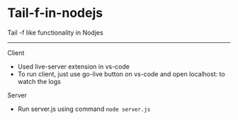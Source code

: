 # Tail-f-in-nodejs
Tail -f like functionality in Nodjes

---
Client 
- Used live-server extension in vs-code 
- To run client, just use go-live button on vs-code and open localhost:<port> to watch the logs


Server 
- Run server.js using command `node server.js`
